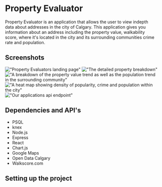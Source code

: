 # Property Evaluator

Property Evaluator is an application that allows the user to view indepth data about addresses in the city of Calgary. This application gives you information about an address including the property value, walkability score, where it's located in the city and its surrounding communities crime rate and population.

## Screenshots

!["Property Evaluators landing page"](https://raw.githubusercontent.com/MaxHalleran/real_map/master/docs/landing_page.png)
!["The detailed property breakdown"](https://raw.githubusercontent.com/MaxHalleran/real_map/master/docs/single_address_view.png)
!["A breakdown of the property value trend as well as the population trend in the surrounding community"](https://raw.githubusercontent.com/MaxHalleran/real_map/master/docs/chart_view.png)
!["A heat map showing density of popularity, crime and population within the city"](https://raw.githubusercontent.com/MaxHalleran/real_map/master/docs/heatmap.png)
!["Our applications api endpoint"](https://raw.githubusercontent.com/MaxHalleran/real_map/master/docs/api.png)

## Dependencies and API's

- PSQL
- knex
- Node.js
- Express
- React
- Chart.js
- Google Maps
- Open Data Calgary
- Walkscore.com

## Setting up the project

